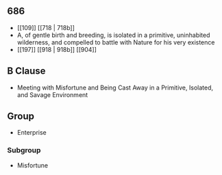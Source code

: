 ## 686
- [[109]] [[718 | 718b]] 
- A, of gentle birth and breeding, is isolated in a primitive, uninhabited wilderness, and compelled to battle with Nature for his very existence
- [[197]] [[918 | 918b]] [[904]] 

## B Clause
- Meeting with Misfortune and Being Cast Away in a Primitive, Isolated, and Savage Environment

## Group
- Enterprise

### Subgroup
- Misfortune

